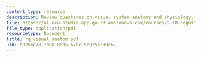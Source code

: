 ```yaml
---
content_type: resource
description: Review questions on visual system anatomy and physiology.
file: https://ol-ocw-studio-app-qa.s3.amazonaws.com/courses/9-10-cognitive-neuroscience-spring-2006/b925be787d888dd567bc5e075ac30c67_rq_visual_anatom.pdf
file_type: application/pdf
resourcetype: Document
title: rq_visual_anatom.pdf
uid: b925be78-7d88-8dd5-67bc-5e075ac30c67
---
```

